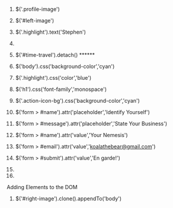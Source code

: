 1. $('.profile-image')

1. $('#left-image')

2. $('.highlight').text('Stephen')

3.

4. $('#time-travel').detach()           ******

5. $('body').css('background-color','cyan')

6. $('.highlight').css('color','blue')

7. $('h1').css('font-family','monospace')

8. $('.action-icon-bg').css('background-color','cyan')

9. $('form > #name').attr('placeholder','Identify Yourself')

10. $('form > #message').attr('placeholder','State Your Business')

11. $('form > #name').attr('value','Your Nemesis')

12. $('form > #email').attr('value','koalathebear@gmail.com')

13. $('form > #submit').attr('value','En garde!')

  1.

  2.


Adding Elements to the DOM

1. $('#right-image').clone().appendTo('body')

